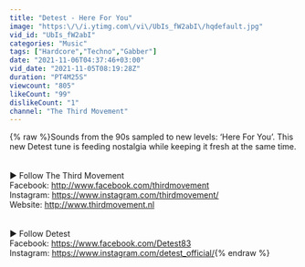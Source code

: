 ```yaml
---
title: "Detest - Here For You"
image: "https:\/\/i.ytimg.com\/vi\/UbIs_fW2abI\/hqdefault.jpg"
vid_id: "UbIs_fW2abI"
categories: "Music"
tags: ["Hardcore","Techno","Gabber"]
date: "2021-11-06T04:37:46+03:00"
vid_date: "2021-11-05T08:19:28Z"
duration: "PT4M25S"
viewcount: "805"
likeCount: "99"
dislikeCount: "1"
channel: "The Third Movement"
---
```

{% raw %}Sounds from the 90s sampled to new levels: ‘Here For You’. This new Detest tune is feeding nostalgia while keeping it fresh at the same time. <br /><br /><br />► Follow The Third Movement <br />Facebook: <a rel="nofollow" target="blank" href="http://www.facebook.com/thirdmovement">http://www.facebook.com/thirdmovement</a><br />Instagram: <a rel="nofollow" target="blank" href="https://www.instagram.com/thirdmovement/">https://www.instagram.com/thirdmovement/</a><br />Website: <a rel="nofollow" target="blank" href="http://www.thirdmovement.nl">http://www.thirdmovement.nl</a><br /><br /><br />► Follow Detest<br />Facebook: <a rel="nofollow" target="blank" href="https://www.facebook.com/Detest83">https://www.facebook.com/Detest83</a><br />Instagram: <a rel="nofollow" target="blank" href="https://www.instagram.com/detest_official/">https://www.instagram.com/detest_official/</a>{% endraw %}
